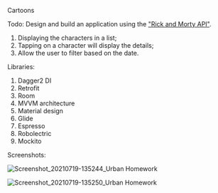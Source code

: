 Cartoons

Todo:
Design and build an application using the ["Rick and Morty API"](https://rickandmortyapi.com/documentation). 

1. Displaying the characters in a list;
2. Tapping on a character will display the details;
3. Allow the user to filter based on the date.

Libraries:

1. Dagger2 DI
2. Retrofit
3. Room
4. MVVM architecture
5. Material design
6. Glide
7. Espresso
8. Robolectric
9. Mockito

Screenshots:

![Screenshot_20210719-135244_Urban Homework](https://user-images.githubusercontent.com/33603567/126163351-d3f41bc2-34dc-4b9f-b90b-eec8496f0286.jpg)

![Screenshot_20210719-135250_Urban Homework](https://user-images.githubusercontent.com/33603567/126163367-b6619065-4f74-4fef-a1ce-e770f09daea6.jpg)
